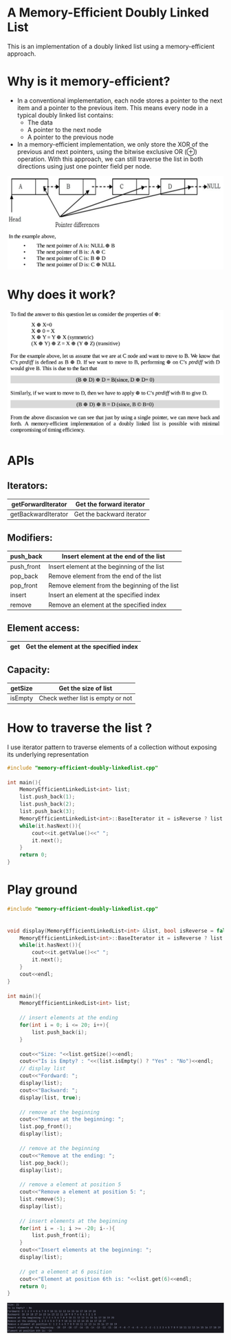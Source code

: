 # A Memory-Efficient Doubly Linked List

This is an implementation of a doubly linked list using a memory-efficient approach.

# Why is it memory-efficient?

- In a conventional implementation, each node stores a pointer to the next item and a pointer to the previous item.
This means every node in a typical doubly linked list contains:
  - The data
  - A pointer to the next node
  - A pointer to the previous node
- In a memory-efficient implementation, we only store the XOR of the previous and next pointers, using the bitwise exclusive OR (⊕) operation.
With this approach, we can still traverse the list in both directions using just one pointer field per node.

![list](images/list.png)

# Why does it work?

![why does it work ?](images/work.png)

# APIs

## Iterators:
| getForwardIterator | Get the forward iterator |
|---| --- |
| getBackwardIterator | Get the backward iterator |

## Modifiers:

| push_back | Insert element at the end of the list |
|---| --- |
| push_front | Insert element at the beginning of the list |
| pop_back | Remove element from the end of the list |
| pop_front | Remove element from the beginning of the list |
| insert | Insert an element at the specified index |
| remove | Remove an element at the specified index |

## Element access:
| get | Get the element at the specified index|
|---| --- |

## Capacity:
| getSize | Get the size of list |
|---| --- |
| isEmpty | Check wether list is empty or not | 

# How to traverse the list ?

I use iterator pattern to traverse elements of a collection without exposing its underlying representation

```c++
#include "memory-efficient-doubly-linkedlist.cpp"

int main(){
    MemoryEfficientLinkedList<int> list;
    list.push_back(1);
    list.push_back(2);
    list.push_back(3);
    MemoryEfficientLinkedList<int>::BaseIterator it = isReverse ? list.getBackwardIterator() : list.getForwardIterator();
    while(it.hasNext()){
        cout<<it.getValue()<<" ";
        it.next();
    }
    return 0;
}
```
# Play ground
```c++
#include "memory-efficient-doubly-linkedlist.cpp"


void display(MemoryEfficientLinkedList<int> &list, bool isReverse = false ){
    MemoryEfficientLinkedList<int>::BaseIterator it = isReverse ? list.getBackwardIterator() : list.getForwardIterator();
    while(it.hasNext()){
        cout<<it.getValue()<<" ";
        it.next();
    }
    cout<<endl;
}

int main(){
    MemoryEfficientLinkedList<int> list;

    // insert elements at the ending
    for(int i = 0; i <= 20; i++){
        list.push_back(i);
    }

    cout<<"Size: "<<list.getSize()<<endl;
    cout<<"Is is Empty? : "<<(list.isEmpty() ? "Yes" : "No")<<endl;
    // display list
    cout<<"Fordward: ";
    display(list);
    cout<<"Backward: ";
    display(list, true);

    // remove at the beginning
    cout<<"Remove at the beginning: ";
    list.pop_front();
    display(list); 

    // remove at the beginning
    cout<<"Remove at the ending: ";
    list.pop_back();
    display(list);

    // remove a element at position 5
    cout<<"Remove a element at position 5: ";
    list.remove(5);
    display(list); 

    // insert elements at the beginning
    for(int i = -1; i >= -20; i--){
        list.push_front(i);
    }
    cout<<"Insert elements at the beginning: ";
    display(list); 

    // get a element at 6 position
    cout<<"Element at position 6th is: "<<list.get(6)<<endl;
    return 0;
}
```
![result demo](images/demo.png)
